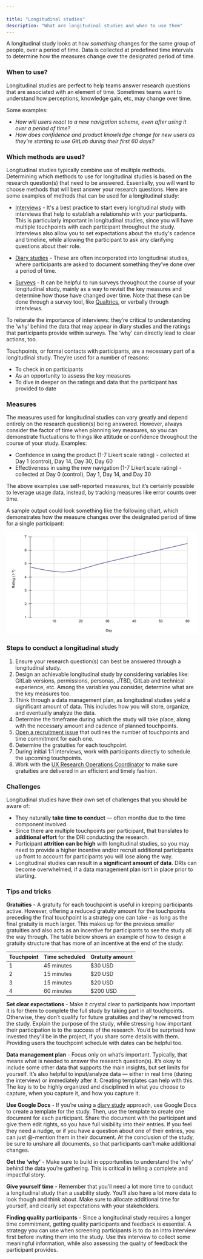 ```yaml
---

title: "Longitudinal studies"
description: "What are longitudinal studies and when to use them"
---
```








A longitudinal study looks at how *something* changes for the same group of people, over a period of time.  Data is collected at predefined time intervals to determine how the measures change over the designated period of time.  

### When to use?

Longitudinal studies are perfect to help teams answer research questions that are associated with an element of time.  Sometimes teams want to understand how perceptions, knowledge gain, etc, may change over time.

Some examples:

- *How will users react to a new navigation scheme, even after using it over a period of time?*
- *How does confidence and product knowledge change for new users as they’re starting to use GitLab during their first 60 days?*

### Which methods are used?

Longitudinal studies typically combine use of multiple methods. Determining which methods to use for longitudinal studies is based on the research question(s) that need to be answered.  Essentially, you will want to choose methods that will best answer your research questions.  Here are some examples of methods that can be used for a longitudinal study:

- [Interviews](/handbook/product/ux/ux-research/facilitating-user-interviews/) - It's a best practice to start every longitudinal study with interviews that help to establish a relationship with your participants. This is particularly important in longitudinal studies, since you will have multiple touchpoints with each participant throughout the study. Interviews also allow you to set expectations about the study's cadence and timeline, while allowing the participant to ask any clarifying questions about their role.  

- [Diary studies](/handbook/product/ux/ux-research/diary-studies/) - These are often incorporated into longitudinal studies, where participants are asked to document something they’ve done over a period of time.

- [Surveys](https://www.linkedin.com/learning/surveys-and-questionnaires-for-ux-projects/getting-good-feedback?u=2255073) - It can be helpful to run surveys throughout the course of your longitudinal study, mainly as a way to revisit the key measures and determine how those have changed over time. Note that these can be done through a survey tool, like [Qualtrics](https://about.gitlab.com/handbook/product/ux/qualtrics/), or verbally through interviews.

To reiterate the importance of interviews: they’re critical to understanding the ‘why’ behind the data that may appear in diary studies and the ratings that participants provide within surveys.  The ‘why’ can directly lead to clear actions, too.

Touchpoints, or formal contacts with participants, are a necessary part of a longitudinal study.  They’re used for a number of reasons:
- To check in on participants
- As an opportunity to assess the key measures
- To dive in deeper on the ratings and data that the participant has provided to date

### Measures

The measures used for longitudinal studies can vary greatly and depend entirely on the research question(s) being answered.  However, always consider the factor of time when planning key measures, so you can demonstrate fluctuations to things like attitude or confidence throughout the course of your study.  Examples:

- Confidence in using the product (1-7 Likert scale rating) - collected at Day 1 (control), Day 14, Day 30, Day 60
- Effectiveness in using the new navigation (1-7 Likert scale rating) - collected at Day 0 (control), Day 1, Day 14, and Day 30

The above examples use self-reported measures, but it’s certainly possible to leverage usage data, instead, by tracking measures like error counts over time.

A sample output could look something like the following chart, which demonstrates how the measure changes over the designated period of time for a single participant:

<img src='longitudinal_sample_output.png' ALT='Example output of a key measure over time'>

### Steps to conduct a longitudinal study

1. Ensure your research question(s) can best be answered through a longitudinal study.
1. Design an achievable longitudinal study by considering variables like: GitLab versions, permissions, personas, JTBD, GitLab and technical experience, etc.  Among the variables you consider, determine what are the key measures too.
1. Think through a data management plan, as longitudinal studies yield a significant amount of data. This includes how you will store, organize, and eventually analyze the data.
1. Determine the timeframe during which the study will take place, along with the necessary amount and cadence of planned touchpoints.
1. [Open a recruitment issue](/handbook/product/ux/ux-research/recruiting-participants/#open-a-recruitment-request-issue) that outlines the number of touchpoints and time commitment for each one.
1. Determine the gratuities for each touchpoint.
1. During initial 1:1 interviews, work with participants directly to schedule the upcoming touchpoints.
1. Work with the [UX Research Operations Coordinator](/handbook/product/ux/ux-research-coordination/) to make sure gratuities are delivered in an efficient and timely fashion.

### Challenges

Longitudinal studies have their own set of challenges that you should be aware of:

- They naturally **take time to conduct** &mdash; often months due to the time component involved.
- Since there are multiple touchpoints per participant, that translates to **additional effort** for the DRI conducting the research.
- Participant **attrition can be high** with longitudinal studies, so you may need to provide a higher incentive and/or recruit additional participants up front to account for participants you will lose along the way.
- Longitudinal studies can result in a **significant amount of data**.  DRIs can become overwhelmed, if a data management plan isn’t in place prior to starting.

### Tips and tricks

**Gratuities** - A gratuity for each touchpoint is useful in keeping participants active.  However, offering a reduced gratuity amount for the touchpoints preceding the final touchpoint is a strategy one can take - as long as the final gratuity is much larger. This makes up for the previous smaller gratuities and also acts as an incentive for participants to see the study all the way through. The table below shows an example of how to design a gratuity structure that has more of an incentive at the end of the study:

| Touchpoint | Time scheduled | Gratuity amount |
|------------|----------------|-----------------|
| 1          | 45 minutes     | $30 USD         |
| 2          | 15 minutes     | $20 USD         |
| 3          | 15 minutes     | $20 USD         |
| 4          | 60 minutes     | $200 USD        |

**Set clear expectations** - Make it crystal clear to participants how important it is for them to complete the full study by taking part in all touchpoints. Otherwise, they don’t qualify for future gratuities and they’re removed from the study. Explain the purpose of the study, while stressing how important their participation is to the success of the research. You’d be surprised how invested they'll be in the project, if you share some details with them. Providing users the touchpoint schedule with dates can be helpful too.

**Data management plan** - Focus only on what’s important. Typically, that means what is needed to answer the research question(s).  It’s okay to include some other data that supports the main insights, but set limits for yourself. It’s also helpful to input/analyze data &mdash; either in real time (during the interview) or immediately after it. Creating templates can help with this. The key is to be highly organized and disciplined in what you choose to capture, when you capture it, and how you capture it.

**Use Google Docs** - If you’re using a [diary study](/handbook/product/ux/ux-research/diary-studies/) approach, use Google Docs to create a template for the study. Then, use the template to create one document for each participant. Share the document with the participant and give them edit rights, so you have full visibility into their entries. If you feel they need a nudge, or if you have a question about one of their entries, you can just @-mention them in their document. At the conclusion of the study, be sure to unshare all documents, so that participants can't make additional changes.

**Get the ‘why’** - Make sure to build in opportunities to understand the ‘why’ behind the data you’re gathering.  This is critical in telling a complete and impactful story.

**Give yourself time** - Remember that you’ll need a lot more time to conduct a longitudinal study than a usability study. You’ll also have a lot more data to look though and think about. Make sure to allocate additional time for yourself, and clearly set expectations with your stakeholders.

**Finding quality participants** - Since a longitudinal study requires a longer time commitment, getting quality participants and feedback is essential. A strategy you can use when screening participants is to do an intro interview first before inviting them into the study. Use this interview to collect some meaningful information, while also assessing the quality of feedback the participant provides.

